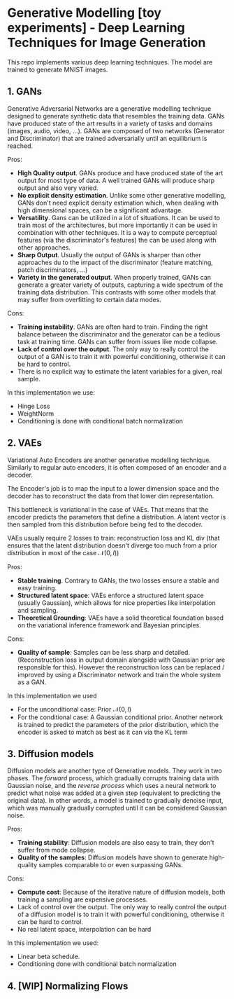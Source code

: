# Generative Modelling [toy experiments] - Deep Learning Techniques for Image Generation

This repo implements various deep learning techniques. The model are trained to generate MNIST images.

## 1. GANs 

Generative Adversarial Networks are a generative modelling technique designed to generate synthetic data that resembles the training data. GANs have produced state of the art results in a variety of tasks and domains (images, audio, video, ...).
GANs are composed of two networks (Generator and Discriminator) that are trained adversarially until an equilibrium is reached. 

Pros:
- **High Quality output**. GANs produce and have produced state of the art output for most type of data. A well trained GANs will produce sharp output and also very varied.
- **No explicit density estimation**. Unlike some other generative modelling, GANs don't need explicit density estimation which, when dealing with high dimensional spaces, can be a significant advantage.
- **Versatility**. Gans can be utilized in a lot of situations. It can be used to train most of the architectures, but more importantly it can be used in combination with other techniques. It is a way to compute perceptual features (via the discriminator's features) the can be used along with other approaches.
- **Sharp Output**. Usually the output of GANs is sharper than other approaches du to the impact of the discriminator (feature matching, patch discriminators, ...)
- **Variety in the generated output**. When properly trained, GANs can generate a greater variety of outputs, capturing a wide spectrum of the training data distribution. This contrasts with some other models that may suffer from overfitting to certain data modes.

Cons:
- **Training instability**. GANs are often hard to train. Finding the right balance between the discriminator and the generator can be a tedious task at training time. GANs can suffer from issues like mode collapse.
- **Lack of control over the output**. The only way to really control the output of a GAN is to train it with powerful conditioning, otherwise it can be hard to control.
- There is no explicit way to estimate the latent variables for a given, real sample.

In this implementation we use:
- Hinge Loss
- WeightNorm
- Conditioning is done with conditional batch normalization

## 2. VAEs

Variational Auto Encoders are another generative modelling technique. Similarly to regular auto encoders, it is often composed of an encoder and a decoder. 

The Encoder's job is to map the input to a lower dimension space and the decoder has to reconstruct the data from that lower dim representation. 

This bottleneck is variational in the case of VAEs. That means that the encoder predicts the parameters that define a distribution. A latent vector is then sampled from this distribution before being fed to the decoder. 

VAEs usually require 2 losses to train: reconstruction loss and KL div (that ensures that the latent distribution doesn't diverge too much from a prior distribution in most of the case $\mathcal{N}(0, I)$)

Pros:
- **Stable training**. Contrary to GANs, the two losses ensure a stable and easy training.
- **Structured latent space**: VAEs enforce a structured latent space (usually Gaussian), which allows for nice properties like interpolation and sampling.
- **Theoretical Grounding**: VAEs have a solid theoretical foundation based on the variational inference framework and Bayesian principles.

Cons:
- **Quality of sample**: Samples can be less sharp and detailed. (Reconstruction loss in output domain alongside with Gaussian prior are responsible for this). However the reconstruction loss can be replaced / improved by using a Discriminator network and train the whole system as a GAN.

In this implementation we used
- For the unconditional case: Prior $\mathcal{N}(0, I)$
- For the conditional case: A Gaussian conditional prior. Another network is trained to predict the parameters of the prior distribution, which the encoder is asked to match as best as it can via the KL term

## 3. Diffusion models

Diffusion models are another type of Generative models. They work in two phases. The *forward* process, which gradually corrupts training data with Gaussian noise, and the *reverse process* which uses a neural network to predict what noise was added at a given step (equivalent to predicting the original data). In other words, a model is trained to gradually denoise input, which was manually gradually corrupted until it can be considered Gaussian noise.

Pros:
- **Training stability**: Diffusion models are also easy to train, they don't suffer from mode collapse.
- **Quality of the samples**: Diffusion models have shown to generate high-quality samples comparable to or even surpassing GANs. 

Cons:
- **Compute cost**: Because of the iterative nature of diffusion models, both training a sampling are expensive processes.
- Lack of control over the output. The only way to really control the output of a diffusion model is to train it with powerful conditioning, otherwise it can be hard to control.
- No real latent space, interpolation can be hard

In this implementation we used:
- Linear beta schedule.
- Conditioning done with conditional batch normalization

## 4. [WIP] Normalizing Flows